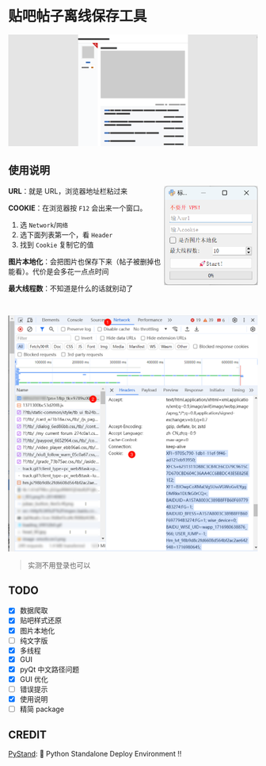 # 贴吧帖子离线保存工具

![alt text](preview.png)

## 使用说明

<img src="preview-gui.png" alt="preview" align="right" style="margin-bottom: 20px; height:200px"/>

**URL**：就是 URL，浏览器地址栏粘过来

**COOKIE**：在浏览器按 `F12` 会出来一个窗口。
1. 选 `Network`/`网络` 
2. 选下面列表第一个，看 `Header` 
3. 找到 `Cookie` 复制它的值

**图片本地化**：会把图片也保存下来（帖子被删掉也能看）。代价是会多花一点点时间

**最大线程数**：不知道是什么的话就别动了

<br/>

![cookie](cookie.png)

> 实测不用登录也可以


## TODO

- [x] 数据爬取
- [x] 贴吧样式还原
- [x] 图片本地化
- [ ] 纯文字版
- [x] 多线程
- [x] GUI
- [x] pyQt 中文路径问题
- [x] GUI 优化
- [ ] 错误提示
- [x] 使用说明
- [ ] 精简 package

## CREDIT

[PyStand](https://github.com/skywind3000/PyStand): 🚀 Python Standalone Deploy Environment !! 